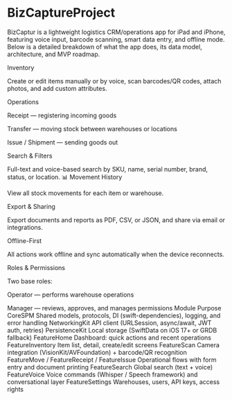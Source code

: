 # BizCaptureProject

BizCaptur is a lightweight logistics CRM/operations app for iPad and iPhone, featuring voice input, barcode scanning, smart data entry, and offline mode.
Below is a detailed breakdown of what the app does, its data model, architecture, and MVP roadmap.

 Inventory

Create or edit items manually or by voice, scan barcodes/QR codes, attach photos, and add custom attributes.

Operations

Receipt — registering incoming goods

Transfer — moving stock between warehouses or locations

Issue / Shipment — sending goods out

Search & Filters

Full-text and voice-based search by SKU, name, serial number, brand, status, or location.
📊 Movement History

View all stock movements for each item or warehouse.

Export & Sharing

Export documents and reports as PDF, CSV, or JSON, and share via email or integrations.

Offline-First

All actions work offline and sync automatically when the device reconnects.

Roles & Permissions

Two base roles:

Operator — performs warehouse operations

Manager — reviews, approves, and manages permissions
Module	Purpose
CoreSPM	Shared models, protocols, DI (swift-dependencies), logging, and error handling
NetworkingKit	API client (URLSession, async/await, JWT auth, retries)
PersistenceKit	Local storage (SwiftData on iOS 17+ or GRDB fallback)
FeatureHome	Dashboard: quick actions and recent operations
FeatureInventory	Item list, detail, create/edit screens
FeatureScan	Camera integration (VisionKit/AVFoundation) + barcode/QR recognition
FeatureMove / FeatureReceipt / FeatureIssue	Operational flows with form entry and document printing
FeatureSearch	Global search (text + voice)
FeatureVoice	Voice commands (Whisper / Speech framework) and conversational layer
FeatureSettings	Warehouses, users, API keys, access rights
